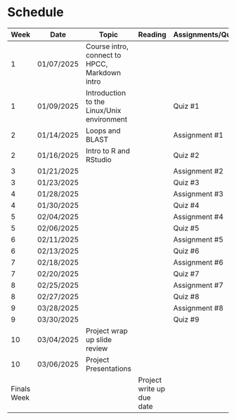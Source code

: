 # Schedule
| Week | Date | Topic | Reading  | Assignments/Quizes |
| ------------- | -------------  | -------------  | -------------  | -------------  |
|1|01/07/2025| Course intro, connect to HPCC, Markdown intro | | |
|1|01/09/2025| Introduction to the Linux/Unix environment | | Quiz #1 |
|2|01/14/2025| Loops and BLAST   | | Assignment #1 |
|2|01/16/2025| Intro to R and RStudio   | | Quiz #2 |
|3|01/21/2025|    | | Assignment #2 |
|3|01/23/2025|    | | Quiz #3 |
|4|01/28/2025|    | | Assignment #3 |
|4|01/30/2025|    | | Quiz #4 |
|5|02/04/2025|    | | Assignment #4 |
|5|02/06/2025|    | | Quiz #5 |
|6|02/11/2025|    | | Assignment #5 |
|6|02/13/2025|    | | Quiz #6 |
|7|02/18/2025|    | | Assignment #6 |
|7|02/20/2025|    | | Quiz #7 |
|8|02/25/2025|    | | Assignment #7 |
|8|02/27/2025|    | | Quiz #8 |
|9|03/28/2025|    | | Assignment #8 |
|9|03/30/2025|    | | Quiz #9 |
|10|03/04/2025| Project wrap up slide review | | |
|10|03/06/2025| Project Presentations | | |
|Finals Week| | | Project write up due date |
